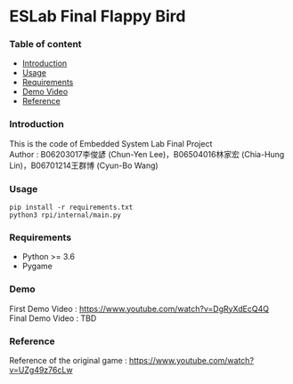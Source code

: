 # ESLab Final Flappy Bird

### Table of content
 - [Introduction](#introduction)
 - [Usage](#Usage)
 - [Requirements](#Requirements)
 - [Demo Video](#Demo)
 - [Reference](#reference)

### Introduction

This is the code of Embedded System Lab Final Project  
Author : B06203017李俊諺 (Chun-Yen Lee)，B06504016林家宏 (Chia-Hung Lin)，B06701214王群博 (Cyun-Bo Wang)  

### Usage
```
pip install -r requirements.txt
python3 rpi/internal/main.py
```

### Requirements
 - Python >= 3.6
 - Pygame

### Demo

First Demo Video : https://www.youtube.com/watch?v=DgRyXdEcQ4Q  
Final Demo Video : TBD  

### Reference

Reference of the original game : https://www.youtube.com/watch?v=UZg49z76cLw
